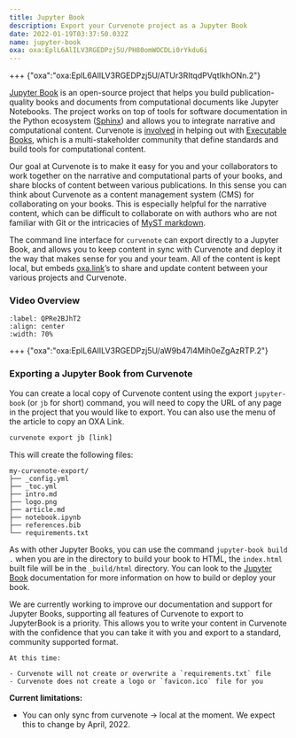 ```yaml
---
title: Jupyter Book
description: Export your Curvenote project as a Jupyter Book
date: 2022-01-19T03:37:50.032Z
name: jupyter-book
oxa: oxa:EplL6AlILV3RGEDPzj5U/PH80omWOCDLi0rYkdu6i
---
```


+++ {"oxa":"oxa:EplL6AlILV3RGEDPzj5U/ATUr3RItqdPVqtIkhONn.2"}

[Jupyter Book](https://jupyterbook.org/) is an open-source project that helps you build publication-quality books and documents from computational documents like Jupyter Notebooks. The project works on top of tools for software documentation in the Python ecosystem ([Sphinx](https://www.sphinx-doc.org/en/master/)) and allows you to integrate narrative and computational content. Curvenote is [involved](https://executablebooks.org/en/latest/team.html) in helping out with [Executable Books](https://executablebooks.org/), which is a multi-stakeholder community that define standards and build tools for computational content.

Our goal at Curvenote is to make it easy for you and your collaborators to work together on the narrative and computational parts of your books, and share blocks of content between various publications. In this sense you can think about Curvenote as a content management system (CMS) for collaborating on your books. This is especially helpful for the narrative content, which can be difficult to collaborate on with authors who are not familiar with Git or the intricacies of [MyST markdown](https://myst-parser.readthedocs.io/en/latest/).

The command line interface for `curvenote` can export directly to a Jupyter Book, and allows you to keep content in sync with Curvenote and deploy it the way that makes sense for you and your team. All of the content is kept local, but embeds [oxa.link](https://oxa.link)’s to share and update content between your various projects and Curvenote.

### Video Overview

```{iframe} https://www.loom.com/embed/09cbe1aad53841f7b30cbef321edb495
:label: QPRe2BJhT2
:align: center
:width: 70%
```

+++ {"oxa":"oxa:EplL6AlILV3RGEDPzj5U/aW9b47l4Mih0eZgAzRTP.2"}

### Exporting a Jupyter Book from Curvenote

You can create a local copy of Curvenote content using the export `jupyter-book` (or `jb` for short) command, you will need to copy the URL of any page in the project that you would like to export. You can also use the menu of the article to copy an OXA Link.

```python
curvenote export jb [link]
```

This will create the following files:

```shell
my-curvenote-export/
├── _config.yml
├── _toc.yml
├── intro.md
├── logo.png
├── article.md
├── notebook.ipynb
├── references.bib
└── requirements.txt
```

As with other Jupyter Books, you can use the command `jupyter-book build .` when you are in the directory to build your book to HTML, the `index.html` built file will be in the `_build/html` directory. You can look to the [Jupyter Book](https://jupyterbook.org/intro.html) documentation for more information on how to build or deploy your book.

We are currently working to improve our documentation and support for Jupyter Books, supporting all features of Curvenote to export to JupyterBook is a priority. This allows you to write your content in Curvenote with the confidence that you can take it with you and export to a standard, community supported format.

````{important}
At this time:

- Curvenote will not create or overwrite a `requirements.txt` file
- Curvenote does not create a logo or `favicon.ico` file for you

````

**Current limitations:**

- You can only sync from curvenote → local at the moment. We expect this to change by April, 2022.

